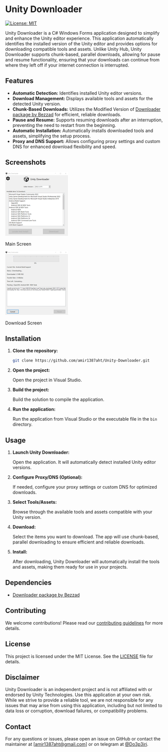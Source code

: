 # Unity Downloader

[![License: MIT](https://img.shields.io/badge/License-MIT-yellow.svg)](LICENSE)

Unity Downloader is a C# Windows Forms application designed to simplify and enhance the Unity editor experience. This application automatically identifies the installed version of the Unity editor and provides options for downloading compatible tools and assets. Unlike Unity Hub, Unity Downloader supports chunk-based, parallel downloads, allowing for pause and resume functionality, ensuring that your downloads can continue from where they left off if your internet connection is interrupted.

## Features

- **Automatic Detection:** Identifies installed Unity editor versions.
- **Download Management:** Displays available tools and assets for the detected Unity version.
- **Chunk-Based Downloads:** Utilizes the Modified Version of [Downloader package by Bezzad](https://github.com/bezzad/Downloader) for efficient, reliable downloads.
- **Pause and Resume:** Supports resuming downloads after an interruption, preventing the need to restart from the beginning.
- **Automatic Installation:** Automatically installs downloaded tools and assets, simplifying the setup process.
- **Proxy and DNS Support:** Allows configuring proxy settings and custom DNS for enhanced download flexibility and speed.

## Screenshots

![Main Screen](screenshots/main_screen.png)

Main Screen

![Download Screen](screenshots/download_screen.png)

Download Screen

## Installation

1. **Clone the repository:**

    ```bash
    git clone https://github.com/amir1387aht/Unity-Downloader.git
    ```

2. **Open the project:**

    Open the project in Visual Studio.

3. **Build the project:**

    Build the solution to compile the application.

4. **Run the application:**

    Run the application from Visual Studio or the executable file in the `bin` directory.

## Usage

1. **Launch Unity Downloader:**

    Open the application. It will automatically detect installed Unity editor versions.

3. **Configure Proxy/DNS (Optional):**

    If needed, configure your proxy settings or custom DNS for optimized downloads.

2. **Select Tools/Assets:**

    Browse through the available tools and assets compatible with your Unity version.

3. **Download:**

    Select the items you want to download. The app will use chunk-based, parallel downloading to ensure efficient and reliable downloads.

4. **Install:**

    After downloading, Unity Downloader will automatically install the tools and assets, making them ready for use in your projects.

## Dependencies

- [Downloader package by Bezzad](https://github.com/bezzad/Downloader)

## Contributing

We welcome contributions! Please read our [contributing guidelines](CONTRIBUTING.md) for more details.

## License

This project is licensed under the MIT License. See the [LICENSE](LICENSE) file for details.

## Disclaimer

Unity Downloader is an independent project and is not affiliated with or endorsed by Unity Technologies. Use this application at your own risk. While we strive to provide a reliable tool, we are not responsible for any issues that may arise from using this application, including but not limited to data loss or corruption, download failures, or compatibility problems.

## Contact

For any questions or issues, please open an issue on GitHub or contact the maintainer at [amir1387aht@gmail.com] or on telegram at [@Do3p3iri](http://t.me/Do3p3iri).
